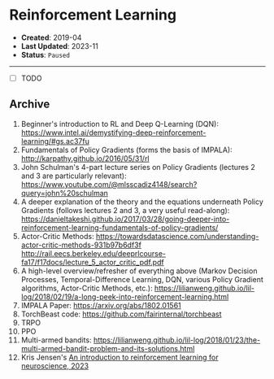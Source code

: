 # Reinforcement Learning

- **Created**: 2019-04
- **Last Updated**: 2023-11
- **Status**: `Paused`

---

- [ ] TODO

## Archive

1. Beginner's introduction to RL and Deep Q-Learning (DQN): <https://www.intel.ai/demystifying-deep-reinforcement-learning/#gs.ac37fu>
2. Fundamentals of Policy Gradients (forms the basis of IMPALA): <http://karpathy.github.io/2016/05/31/rl>
3. John Schulman's 4-part lecture series on Policy Gradients (lectures 2 and 3 are particularly relevant): <https://www.youtube.com/@mlsscadiz4148/search?query=john%20schulman>
4. A deeper explanation of the theory and the equations underneath Policy Gradients (follows lectures 2 and 3, a very useful read-along): <https://danieltakeshi.github.io/2017/03/28/going-deeper-into-reinforcement-learning-fundamentals-of-policy-gradients/>
5. Actor-Critic Methods:
    <https://towardsdatascience.com/understanding-actor-critic-methods-931b97b6df3f>
    <http://rail.eecs.berkeley.edu/deeprlcourse-fa17/f17docs/lecture_5_actor_critic_pdf.pdf>
6. A high-level overview/refresher of everything above (Markov Decision Processes, Temporal-Difference Learning, DQN, various Policy Gradient algorithms, Actor-Critic Methods, etc.): <https://lilianweng.github.io/lil-log/2018/02/19/a-long-peek-into-reinforcement-learning.html>
7. IMPALA Paper: <https://arxiv.org/abs/1802.01561>
8. TorchBeast code: <https://github.com/fairinternal/torchbeast>
9. TRPO
10. PPO
11. Multi-armed bandits: <https://lilianweng.github.io/lil-log/2018/01/23/the-multi-armed-bandit-problem-and-its-solutions.html>
12. Kris Jensen's [An introduction to reinforcement learning for neuroscience, 2023](https://arxiv.org/abs/2311.07315)
